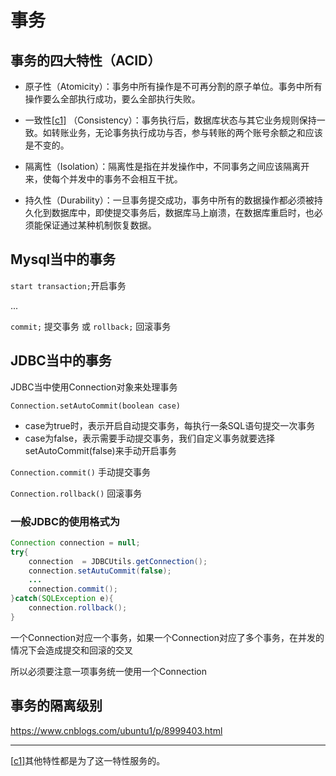 # 事务

## 事务的四大特性（ACID）

* 原子性（Atomicity）：事务中所有操作是不可再分割的原子单位。事务中所有操作要么全部执行成功，要么全部执行失败。

* 一致性[[c1\]](#c1) （Consistency）：事务执行后，数据库状态与其它业务规则保持一致。如转账业务，无论事务执行成功与否，参与转账的两个账号余额之和应该是不变的。

* 隔离性（Isolation）：隔离性是指在并发操作中，不同事务之间应该隔离开来，使每个并发中的事务不会相互干扰。

* 持久性（Durability）：一旦事务提交成功，事务中所有的数据操作都必须被持久化到数据库中，即使提交事务后，数据库马上崩溃，在数据库重启时，也必须能保证通过某种机制恢复数据。

## Mysql当中的事务

`start transaction;`开启事务

...

`commit;` 提交事务  或  `rollback;` 回滚事务

## JDBC当中的事务

JDBC当中使用Connection对象来处理事务

`Connection.setAutoCommit(boolean case)` 

* case为true时，表示开启自动提交事务，每执行一条SQL语句提交一次事务
* case为false，表示需要手动提交事务，我们自定义事务就要选择setAutoCommit(false)来手动开启事务

`Connection.commit()` 手动提交事务

`Connection.rollback()` 回滚事务

### 一般JDBC的使用格式为

```java
Connection connection = null;
try{
    connection  = JDBCUtils.getConnection();
    connection.setAutuCommit(false);
    ...
    connection.commit();
}catch(SQLException e){
    connection.rollback();
}
```

一个Connection对应一个事务，如果一个Connection对应了多个事务，在并发的情况下会造成提交和回滚的交叉

所以必须要注意一项事务统一使用一个Connection

## 事务的隔离级别

https://www.cnblogs.com/ubuntu1/p/8999403.html

------



 [[c1\]](#c1)其他特性都是为了这一特性服务的。